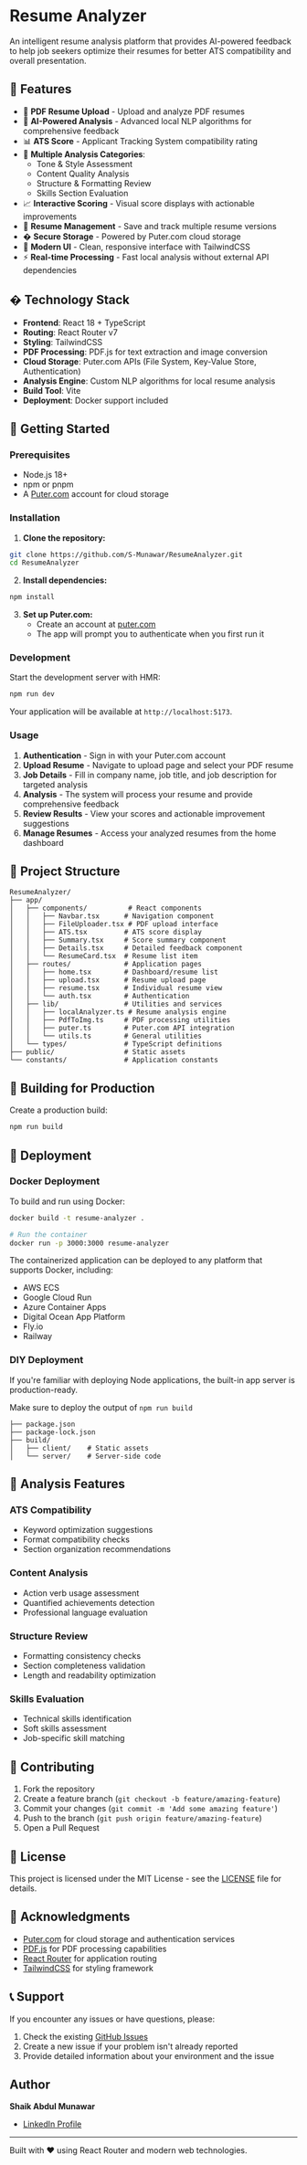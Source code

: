 # Resume Analyzer

An intelligent resume analysis platform that provides AI-powered feedback to help job seekers optimize their resumes for better ATS compatibility and overall presentation.

## 🎯 Features

- 📄 **PDF Resume Upload** - Upload and analyze PDF resumes
- 🤖 **AI-Powered Analysis** - Advanced local NLP algorithms for comprehensive feedback
- 📊 **ATS Score** - Applicant Tracking System compatibility rating
- 🎨 **Multiple Analysis Categories**:
  - Tone & Style Assessment
  - Content Quality Analysis
  - Structure & Formatting Review
  - Skills Section Evaluation
- 📈 **Interactive Scoring** - Visual score displays with actionable improvements
- 💾 **Resume Management** - Save and track multiple resume versions
- � **Secure Storage** - Powered by Puter.com cloud storage
- 🎨 **Modern UI** - Clean, responsive interface with TailwindCSS
- ⚡ **Real-time Processing** - Fast local analysis without external API dependencies

## �️ Technology Stack

- **Frontend**: React 18 + TypeScript
- **Routing**: React Router v7
- **Styling**: TailwindCSS
- **PDF Processing**: PDF.js for text extraction and image conversion
- **Cloud Storage**: Puter.com APIs (File System, Key-Value Store, Authentication)
- **Analysis Engine**: Custom NLP algorithms for local resume analysis
- **Build Tool**: Vite
- **Deployment**: Docker support included

## 🚀 Getting Started

### Prerequisites

- Node.js 18+ 
- npm or pnpm
- A [Puter.com](https://puter.com) account for cloud storage

### Installation

1. **Clone the repository:**
```bash
git clone https://github.com/S-Munawar/ResumeAnalyzer.git
cd ResumeAnalyzer
```

2. **Install dependencies:**
```bash
npm install
```

3. **Set up Puter.com:**
   - Create an account at [puter.com](https://puter.com)
   - The app will prompt you to authenticate when you first run it

### Development

Start the development server with HMR:

```bash
npm run dev
```

Your application will be available at `http://localhost:5173`.

### Usage

1. **Authentication** - Sign in with your Puter.com account
2. **Upload Resume** - Navigate to upload page and select your PDF resume
3. **Job Details** - Fill in company name, job title, and job description for targeted analysis
4. **Analysis** - The system will process your resume and provide comprehensive feedback
5. **Review Results** - View your scores and actionable improvement suggestions
6. **Manage Resumes** - Access your analyzed resumes from the home dashboard

## 📁 Project Structure

```
ResumeAnalyzer/
├── app/
│   ├── components/          # React components
│   │   ├── Navbar.tsx      # Navigation component
│   │   ├── FileUploader.tsx # PDF upload interface
│   │   ├── ATS.tsx         # ATS score display
│   │   ├── Summary.tsx     # Score summary component
│   │   ├── Details.tsx     # Detailed feedback component
│   │   └── ResumeCard.tsx  # Resume list item
│   ├── routes/             # Application pages
│   │   ├── home.tsx        # Dashboard/resume list
│   │   ├── upload.tsx      # Resume upload page
│   │   ├── resume.tsx      # Individual resume view
│   │   └── auth.tsx        # Authentication
│   ├── lib/                # Utilities and services
│   │   ├── localAnalyzer.ts # Resume analysis engine
│   │   ├── PdfToImg.ts     # PDF processing utilities
│   │   ├── puter.ts        # Puter.com API integration
│   │   └── utils.ts        # General utilities
│   └── types/              # TypeScript definitions
├── public/                 # Static assets
└── constants/              # Application constants
```

## 🔧 Building for Production

Create a production build:

```bash
npm run build
```

## 🚀 Deployment

### Docker Deployment

To build and run using Docker:

```bash
docker build -t resume-analyzer .

# Run the container
docker run -p 3000:3000 resume-analyzer
```

The containerized application can be deployed to any platform that supports Docker, including:

- AWS ECS
- Google Cloud Run
- Azure Container Apps
- Digital Ocean App Platform
- Fly.io
- Railway

### DIY Deployment

If you're familiar with deploying Node applications, the built-in app server is production-ready.

Make sure to deploy the output of `npm run build`

```
├── package.json
├── package-lock.json
├── build/
│   ├── client/    # Static assets
│   └── server/    # Server-side code
```

## 🎨 Analysis Features

### ATS Compatibility
- Keyword optimization suggestions
- Format compatibility checks
- Section organization recommendations

### Content Analysis
- Action verb usage assessment
- Quantified achievements detection
- Professional language evaluation

### Structure Review
- Formatting consistency checks
- Section completeness validation
- Length and readability optimization

### Skills Evaluation
- Technical skills identification
- Soft skills assessment
- Job-specific skill matching

## 🤝 Contributing

1. Fork the repository
2. Create a feature branch (`git checkout -b feature/amazing-feature`)
3. Commit your changes (`git commit -m 'Add some amazing feature'`)
4. Push to the branch (`git push origin feature/amazing-feature`)
5. Open a Pull Request

## 📄 License

This project is licensed under the MIT License - see the [LICENSE](LICENSE) file for details.

## 🙏 Acknowledgments

- [Puter.com](https://puter.com) for cloud storage and authentication services
- [PDF.js](https://mozilla.github.io/pdf.js/) for PDF processing capabilities
- [React Router](https://reactrouter.com/) for application routing
- [TailwindCSS](https://tailwindcss.com/) for styling framework

## 📞 Support

If you encounter any issues or have questions, please:

1. Check the existing [GitHub Issues](https://github.com/S-Munawar/ResumeAnalyzer/issues)
2. Create a new issue if your problem isn't already reported
3. Provide detailed information about your environment and the issue

## Author

**Shaik Abdul Munawar**

* [LinkedIn Profile](https://www.linkedin.com/in/shaik-abdul-munawar-b35821284)

---

Built with ❤️ using React Router and modern web technologies.
